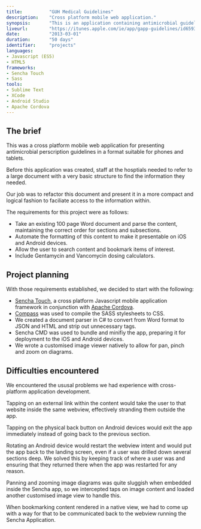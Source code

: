 ```yaml
---
title: 			"GUH Medical Guidelines"
description:	"Cross platform mobile web application."
synopsis:		"This is an application containing antimicrobial guidelines for use in hospitals."
liveurl:		"https://itunes.apple.com/ie/app/gapp-guidelines/id659325458"
date:			"2013-03-01"
duration:		"50 days"
identifier:		"projects"
languages: 		
- Javascript (ES5)
- HTML5
frameworks:
- Sencha Touch
- Sass
tools:
- Sublime Text
- XCode
- Android Studio
- Apache Cordova
---
```


## The brief
This was a cross platform mobile web application for presenting antimicrobial perscription guidelines in a format suitable for phones and tablets.

Before this application was created, staff at the hosptials needed to refer to a large document with a very basic structure to find the information they needed. 

Our job was to refactor this document and present it in a more compact and logical fashion to faciliate access to the information within.

The requirements for this project were as follows:

- Take an existing 100 page Word document and parse the content, maintaining the correct order for sections and subsections.
- Automate the formatting of this content to make it presentable on iOS and Android devices.
- Allow the user to search content and bookmark items of interest.
- Include Gentamycin and Vancomycin dosing calculators.

## Project planning
With those requirements established, we decided to start with the following:

- [Sencha Touch](https://www.sencha.com/products/touch/), a cross platform Javascript mobile application framework in conjunction with [Apache Cordova](https://cordova.apache.org/).
- [Compass](http://compass-style.org/) was used to compile the SASS stylesheets to CSS.
- We created a document parser in C# to convert from Word format to JSON and HTML and strip out unnecessary tags.
- Sencha CMD was used to bundle and minifiy the app, preparing it for deployment to the iOS and Android devices.
- We wrote a customised image viewer natively to allow for pan, pinch and zoom on diagrams.

## Difficulties encountered
We encountered the ususal problems we had experience with cross-platform application development. 

Tapping on an external link within the content would take the user to that website inside the same webview, effectively stranding them outside the app.

Tapping on the physical back button on Android devices would exit the app immediately instead of going back to the previous section. 

Rotating an Android device would restart the webview intent and would put the app back to the landing screen, even if a user was drilled down several sections deep. We solved this by keeping track of where a user was and ensuring that they returned there when the app was restarted for any reason.

Panning and zooming image diagrams was quite sluggish when embedded inside the Sencha app, so we intercepted taps on image content and loaded another customised image view to handle this. 

When bookmarking content rendered in a native view, we had to come up with a way for that to be communicated back to the webview running the Sencha Application.




